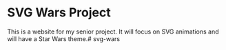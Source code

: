 SVG Wars Project
===================

This is a website for my senior project. It will focus on SVG animations and will have a Star Wars theme.#   s v g - w a r s  
 